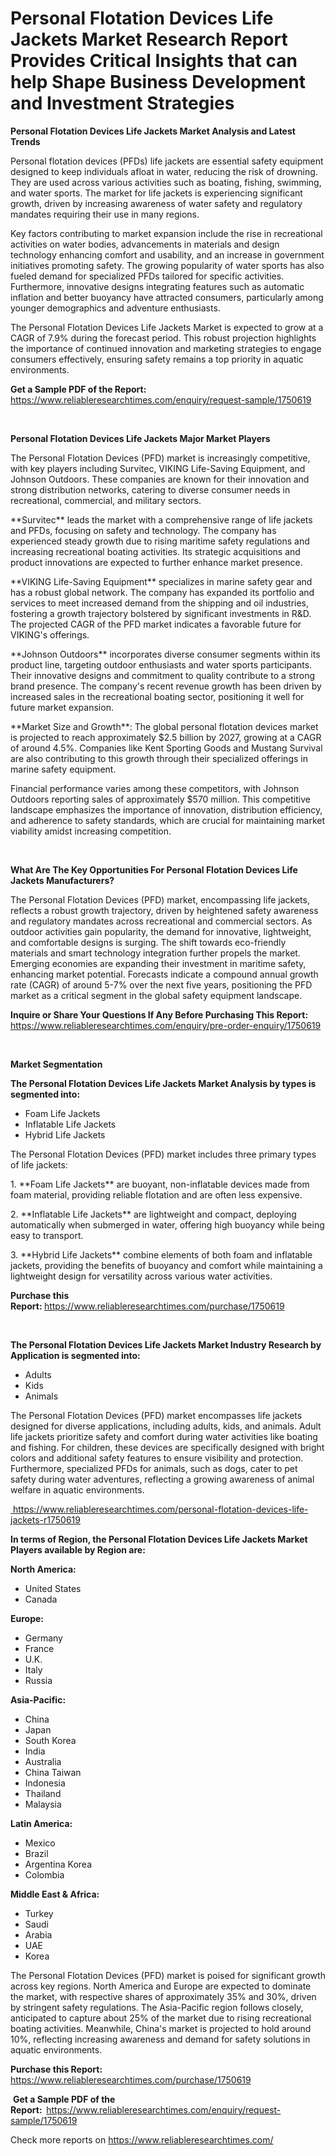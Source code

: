 <p><h1>Personal Flotation Devices Life Jackets Market Research Report Provides Critical Insights that can help Shape Business Development and Investment Strategies</h1></p><p><strong>Personal Flotation Devices Life Jackets Market Analysis and Latest Trends</strong></p>
<p><p>Personal flotation devices (PFDs) life jackets are essential safety equipment designed to keep individuals afloat in water, reducing the risk of drowning. They are used across various activities such as boating, fishing, swimming, and water sports. The market for life jackets is experiencing significant growth, driven by increasing awareness of water safety and regulatory mandates requiring their use in many regions. </p><p>Key factors contributing to market expansion include the rise in recreational activities on water bodies, advancements in materials and design technology enhancing comfort and usability, and an increase in government initiatives promoting safety. The growing popularity of water sports has also fueled demand for specialized PFDs tailored for specific activities. Furthermore, innovative designs integrating features such as automatic inflation and better buoyancy have attracted consumers, particularly among younger demographics and adventure enthusiasts.</p><p>The Personal Flotation Devices Life Jackets Market is expected to grow at a CAGR of 7.9% during the forecast period. This robust projection highlights the importance of continued innovation and marketing strategies to engage consumers effectively, ensuring safety remains a top priority in aquatic environments.</p></p>
<p><strong>Get a Sample PDF of the Report:&nbsp;</strong> <a href="https://www.reliableresearchtimes.com/enquiry/request-sample/1750619?utm_campaign=2405&utm_medium=2&utm_source=Github&utm_content=ia&utm_term=07022025&utm_id=personal-flotation-devices-life-jackets">https://www.reliableresearchtimes.com/enquiry/request-sample/1750619</a></p>
<p>&nbsp;</p>
<p><strong>Personal Flotation Devices Life Jackets Major Market Players</strong></p>
<p><p>The Personal Flotation Devices (PFD) market is increasingly competitive, with key players including Survitec, VIKING Life-Saving Equipment, and Johnson Outdoors. These companies are known for their innovation and strong distribution networks, catering to diverse consumer needs in recreational, commercial, and military sectors.</p><p>**Survitec** leads the market with a comprehensive range of life jackets and PFDs, focusing on safety and technology. The company has experienced steady growth due to rising maritime safety regulations and increasing recreational boating activities. Its strategic acquisitions and product innovations are expected to further enhance market presence.</p><p>**VIKING Life-Saving Equipment** specializes in marine safety gear and has a robust global network. The company has expanded its portfolio and services to meet increased demand from the shipping and oil industries, fostering a growth trajectory bolstered by significant investments in R&D. The projected CAGR of the PFD market indicates a favorable future for VIKING's offerings.</p><p>**Johnson Outdoors** incorporates diverse consumer segments within its product line, targeting outdoor enthusiasts and water sports participants. Their innovative designs and commitment to quality contribute to a strong brand presence. The company's recent revenue growth has been driven by increased sales in the recreational boating sector, positioning it well for future market expansion.</p><p>**Market Size and Growth**: The global personal flotation devices market is projected to reach approximately $2.5 billion by 2027, growing at a CAGR of around 4.5%. Companies like Kent Sporting Goods and Mustang Survival are also contributing to this growth through their specialized offerings in marine safety equipment.</p><p>Financial performance varies among these competitors, with Johnson Outdoors reporting sales of approximately $570 million. This competitive landscape emphasizes the importance of innovation, distribution efficiency, and adherence to safety standards, which are crucial for maintaining market viability amidst increasing competition.</p></p>
<p>&nbsp;</p>
<p><strong>What Are The Key Opportunities For Personal Flotation Devices Life Jackets Manufacturers?</strong></p>
<p><p>The Personal Flotation Devices (PFD) market, encompassing life jackets, reflects a robust growth trajectory, driven by heightened safety awareness and regulatory mandates across recreational and commercial sectors. As outdoor activities gain popularity, the demand for innovative, lightweight, and comfortable designs is surging. The shift towards eco-friendly materials and smart technology integration further propels the market. Emerging economies are expanding their investment in maritime safety, enhancing market potential. Forecasts indicate a compound annual growth rate (CAGR) of around 5-7% over the next five years, positioning the PFD market as a critical segment in the global safety equipment landscape.</p></p>
<p><strong>Inquire or Share Your Questions If Any Before Purchasing This Report:</strong> <a href="https://www.reliableresearchtimes.com/enquiry/pre-order-enquiry/1750619?utm_campaign=2405&utm_medium=2&utm_source=Github&utm_content=ia&utm_term=07022025&utm_id=personal-flotation-devices-life-jackets">https://www.reliableresearchtimes.com/enquiry/pre-order-enquiry/1750619</a></p>
<p>&nbsp;</p>
<p><strong>Market Segmentation</strong></p>
<p><strong>The Personal Flotation Devices Life Jackets Market Analysis by types is segmented into:</strong></p>
<p><ul><li>Foam Life Jackets</li><li>Inflatable Life Jackets</li><li>Hybrid Life Jackets</li></ul></p>
<p><p>The Personal Flotation Devices (PFD) market includes three primary types of life jackets: </p><p>1. **Foam Life Jackets** are buoyant, non-inflatable devices made from foam material, providing reliable flotation and are often less expensive.</p><p>   </p><p>2. **Inflatable Life Jackets** are lightweight and compact, deploying automatically when submerged in water, offering high buoyancy while being easy to transport.</p><p>   </p><p>3. **Hybrid Life Jackets** combine elements of both foam and inflatable jackets, providing the benefits of buoyancy and comfort while maintaining a lightweight design for versatility across various water activities.</p></p>
<p><strong>Purchase this Report:&nbsp;</strong><a href="https://www.reliableresearchtimes.com/purchase/1750619?utm_campaign=2405&utm_medium=2&utm_source=Github&utm_content=ia&utm_term=07022025&utm_id=personal-flotation-devices-life-jackets">https://www.reliableresearchtimes.com/purchase/1750619</a></p>
<p>&nbsp;</p>
<p><strong>The Personal Flotation Devices Life Jackets Market Industry Research by Application is segmented into:</strong></p>
<p><ul><li>Adults</li><li>Kids</li><li>Animals</li></ul></p>
<p><p>The Personal Flotation Devices (PFD) market encompasses life jackets designed for diverse applications, including adults, kids, and animals. Adult life jackets prioritize safety and comfort during water activities like boating and fishing. For children, these devices are specifically designed with bright colors and additional safety features to ensure visibility and protection. Furthermore, specialized PFDs for animals, such as dogs, cater to pet safety during water adventures, reflecting a growing awareness of animal welfare in aquatic environments.</p></p>
<p><a href="https://www.reliableresearchtimes.com/personal-flotation-devices-life-jackets-r1750619?utm_campaign=2405&utm_medium=2&utm_source=Github&utm_content=ia&utm_term=07022025&utm_id=personal-flotation-devices-life-jackets">&nbsp;https://www.reliableresearchtimes.com/personal-flotation-devices-life-jackets-r1750619</a></p>
<p><strong>In terms of Region, the Personal Flotation Devices Life Jackets Market Players available by Region are:</strong></p>
<p>
    <p> <strong> North America: </strong>
        <ul>
            <li>United States</li>
            <li>Canada</li>
        </ul>
        </p> 
    <p> <strong> Europe: </strong>
        <ul>
            <li>Germany</li>
            <li>France</li>
            <li>U.K.</li>
            <li>Italy</li>
            <li>Russia</li>
        </ul>
        </p> 
    <p> <strong> Asia-Pacific: </strong>
        <ul>
            <li>China</li>
            <li>Japan</li>
            <li>South Korea</li>
            <li>India</li>
            <li>Australia</li>
            <li>China Taiwan</li>
            <li>Indonesia</li>
            <li>Thailand</li>
            <li>Malaysia</li>
        </ul>
        </p> 
    <p> <strong> Latin America: </strong>
        <ul>
            <li>Mexico</li>
            <li>Brazil</li>
            <li>Argentina Korea</li>
            <li>Colombia</li>
        </ul>
        </p> 
    <p> <strong> Middle East & Africa: </strong>
        <ul>
            <li>Turkey</li>
            <li>Saudi</li>
            <li>Arabia</li>
            <li>UAE</li>
            <li>Korea</li>
        </ul>
    </p>
    </p>
<p><p>The Personal Flotation Devices (PFD) market is poised for significant growth across key regions. North America and Europe are expected to dominate the market, with respective shares of approximately 35% and 30%, driven by stringent safety regulations. The Asia-Pacific region follows closely, anticipated to capture about 25% of the market due to rising recreational boating activities. Meanwhile, China's market is projected to hold around 10%, reflecting increasing awareness and demand for safety solutions in aquatic environments.</p></p>
<p><strong>Purchase this Report: </strong><a href="https://www.reliableresearchtimes.com/purchase/1750619?utm_campaign=2405&utm_medium=2&utm_source=Github&utm_content=ia&utm_term=07022025&utm_id=personal-flotation-devices-life-jackets">https://www.reliableresearchtimes.com/purchase/1750619</a></p>
<p>&nbsp;<strong>Get a Sample PDF of the Report:&nbsp;&nbsp;</strong><a href="https://www.reliableresearchtimes.com/enquiry/request-sample/1750619?utm_campaign=2405&utm_medium=2&utm_source=Github&utm_content=ia&utm_term=07022025&utm_id=personal-flotation-devices-life-jackets">https://www.reliableresearchtimes.com/enquiry/request-sample/1750619</a></p>
<p><strong></strong></p>
<p>Check more reports on <a href="https://www.reliableresearchtimes.com/?utm_campaign=2405&utm_medium=2&utm_source=Github&utm_content=ia&utm_term=07022025&utm_id=personal-flotation-devices-life-jackets">https://www.reliableresearchtimes.com/</a></p>